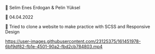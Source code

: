🔷 Selim Enes Erdogan & Pelin Yüksel

🔷 04.04.2022

🔷 Tried to clone a website to make practice with SCSS and Responsive Design

https://user-images.githubusercontent.com/23125375/161451978-6bf9df82-fb1e-4501-90a2-fbd2cb784803.mp4

